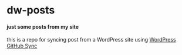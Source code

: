 # dw-posts

#### just some posts from my site

this is a repo for syncing post from a WordPress site using [WordPress GitHub Sync](https://github.com/benbalter/wordpress-github-sync)